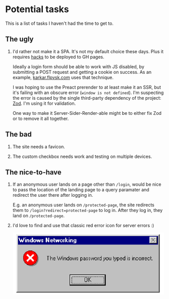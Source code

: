 # Potential tasks

This is a list of tasks I haven't had the time to get to.

## The ugly

1. I'd rather not make it a SPA. It's not my default choice
   these days. Plus it requires
   [hacks](https://github.com/rafgraph/spa-github-pages) to
   be deployed to GH pages.

   Ideally a login form should be able to work with JS
   disabled, by submitting a POST request and getting a
   cookie on success. As an example,
   [karkar.flpvsk.com](https://karkar.flpvsk.com) uses that
   technique.

   I was hoping to use the Preact prerender to at least make
   it an SSR, but it's failing with an obscure error
   (`window is not defined`). I'm suspecting the error is
   caused by the single third-party dependency of the
   project: [Zod](https://zod.dev/). I'm using it for
   validation.

   One way to make it Server-Sider-Render-able might be to
   either fix Zod or to remove it all together.

## The bad

1. The site needs a favicon.

2. The custom checkbox needs work and testing on multiple
   devices.

## The nice-to-have

1. If an anonymous user lands on a page other than `/login`,
   would be nice to pass the location of the landing page to
   a query paramater and redirect the user there after
   logging in.

   E.g. an anonymous user lands on `/protected-page`, the
   site redirects them to `/login?redirect=protected-page`
   to log in. After they log in, they land on
   `/protected-page`.

2. I'd love to find and use that classic red error icon for
   server errors :)

   ![Error dialog from Win95](./public/err-dialog.png)

